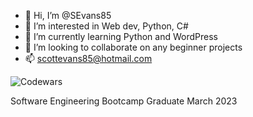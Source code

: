 - 👋 Hi, I’m @SEvans85
- 👀 I’m interested in Web dev, Python, C#
- 🌱 I’m currently learning Python and WordPress
- 💞️ I’m looking to collaborate on any beginner projects
- 📫 scottevans85@hotmail.com

![Codewars](https://github.r2v.ch/codewars?user=SEvans85&stroke=COLOR)

Software Engineering Bootcamp Graduate March 2023
<!---
SEvans85/SEvans85 is a ✨ special ✨ repository because its `README.md` (this file) appears on your GitHub profile.
You can click the Preview link to take a look at your changes.
--->
